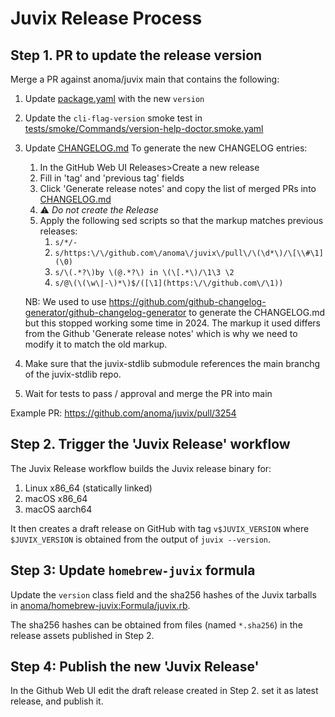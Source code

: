 # Juvix Release Process

## Step 1. PR to update the release version

Merge a PR against anoma/juvix main that contains the following:

1. Update [package.yaml](package.yaml) with the new `version`
2. Update the `cli-flag-version` smoke test in [tests/smoke/Commands/version-help-doctor.smoke.yaml](tests/smoke/Commands/version-help-doctor.smoke.yaml)
3. Update [CHANGELOG.md](CHANGELOG.md)
   To generate the new CHANGELOG entries:

   1. In the GitHub Web UI Releases>Create a new release
   2. Fill in 'tag' and 'previous tag' fields
   3. Click 'Generate release notes' and copy the list of merged PRs into [CHANGELOG.md](CHANGELOG.md)
   4. :warning: *Do not create the Release*
   5. Apply the following sed scripts so that the markup matches previous releases:
      1. `s/*/-`
      2. `s/https:\/\/github.com\/anoma\/juvix\/pull\/\(\d*\)/\[\\#\1](\0)`
      3. `s/\(.*?\)by \(@.*?\) in \(\[.*\)/\1\3 \2`
      4. `s/@\(\(\w\|-\)*\)$/([\1](https:\/\/github.com\/\1))`

   NB: We used to use https://github.com/github-changelog-generator/github-changelog-generator to generate the CHANGELOG.md but this stopped working some time in 2024. The markup it used differs from the Github 'Generate release notes' which is why we need to modify it to match the old markup.
4. Make sure that the juvix-stdlib submodule references the main branchg of the juvix-stdlib repo.
5. Wait for tests to pass / approval and merge the PR into main

Example PR: https://github.com/anoma/juvix/pull/3254

## Step 2. Trigger the 'Juvix Release' workflow

The Juvix Release workflow builds the Juvix release binary for:

1. Linux x86_64 (statically linked)
2. macOS x86_64
3. macOS aarch64

It then creates a draft release on GitHub with tag `v$JUVIX_VERSION` where `$JUVIX_VERSION` is obtained from the output of `juvix --version`.

## Step 3: Update `homebrew-juvix` formula

Update the `version` class field and the sha256 hashes of the Juvix tarballs in [anoma/homebrew-juvix:Formula/juvix.rb](https://github.com/anoma/homebrew-juvix/blob/main/Formula/juvix.rb).

The sha256 hashes can be obtained from files (named `*.sha256`) in the release assets published in Step 2.

## Step 4: Publish the new 'Juvix Release'

In the Github Web UI edit the draft release created in Step 2. set it as latest release, and publish it.
